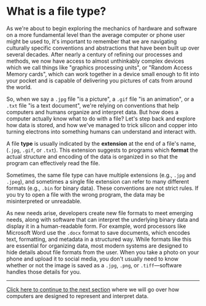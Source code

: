 # What is a file type?

As we're about to begin exploring the mechanics of hardware and software on a more fundamental level than the average computer or phone user might be used to, it's important to remember that we are navigating culturally specific conventions and abstractions that have been built up over several decades. After nearly a century of refining our processes and methods, we now have access to almost unthinkably complex devices which we call things like "graphics processing units", or "Random Access Memory cards", which can work together in a device small enough to fit into your pocket and is capable of delivering you pictures of cats from around the world. 

So, when we say a `.jpg` file "is a picture", a `.gif` file "is an animation", or a `.txt` file "is a text document", we're relying on conventions that help computers and humans organize and interpret data. But how does a computer actually know what to do with a file? Let's step back and explore how data is stored, and how we've managed to trick silicon and copper into turning electrons into something humans can understand and interact with.

A file **type** is usually indicated by the **extension** at the end of a file's name, (`.jpg`, `.gif`, or `.txt`). This extension suggests to programs which **format** the actual structure and encoding of the data is organized in so that the program can effectively read the file.

Sometimes, the same file type can have multiple extensions (e.g., `.jpg` and `.jpeg`), and sometimes a single file extension can refer to many different formats (e.g., `.bin` for binary data). These conventions are not strict rules. If you try to open a file with the wrong program, the data may be misinterpreted or unreadable. 

As new needs arise, developers create new file formats to meet emerging needs, along with software that can interpret the underlying binary data and display it in a human-readable form. For example, word processors like Microsoft Word use the `.docx` format to save documents, which encodes text, formatting, and metadata in a structured way. While formats like this are essential for organizing data, most modern systems are designed to hide details about file formats from the user. When you take a photo on your phone and upload it to social media, you don't usually need to know whether or not the image is saved as a `.jpg`, `.png`, or `.tiff`—software handles those details for you. 

---

[Click here to continue to the next section](03_representation.md) where we will go over how computers are designed to represent and interpret data.